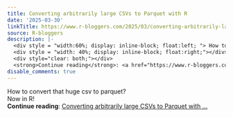 ```yaml
---
title: Converting arbitrarily large CSVs to Parquet with R
date: '2025-03-30'
linkTitle: https://www.r-bloggers.com/2025/03/converting-arbitrarily-large-csvs-to-parquet-with-r/
source: R-bloggers
description: |-
  <div style = "width:60%; display: inline-block; float:left; "> How to convert that huge csv to parquet? Now in R!</div>
  <div style = "width: 40%; display: inline-block; float:right;"></div>
  <div style="clear: both;"></div>
  <strong>Continue reading</strong>: <a href="https://www.r-bloggers.com/2025/03/converting-arbitrarily-large-csvs-to-parquet-with-r/">Converting arbitrarily large CSVs to Parquet with ...
disable_comments: true
---
```

<div style = "width:60%; display: inline-block; float:left; "> How to convert that huge csv to parquet? Now in R!</div>
<div style = "width: 40%; display: inline-block; float:right;"></div>
<div style="clear: both;"></div>
<strong>Continue reading</strong>: <a href="https://www.r-bloggers.com/2025/03/converting-arbitrarily-large-csvs-to-parquet-with-r/">Converting arbitrarily large CSVs to Parquet with ...